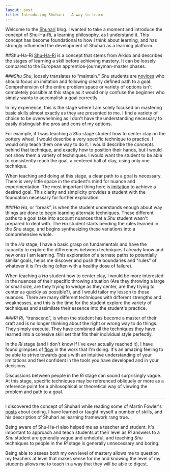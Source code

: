 ```yaml
---
layout: post
title: Introducing Shuhari - A way to learn
---
```


Welcome to the [Shuhari](http://shuhari.io) blog.  I wanted to take a moment and introduce the concept of Shu-Ha-Ri, a learning philosophy, as I understand it. This concept has become foundational to how I think about learning, and has strongly influenced the development of Shuhari as a learning platform.

##Shu-Ha-Ri
[Shu-Ha-Ri](http://en.wikipedia.org/wiki/Shuhari) is a concept that stems from Aikido and describes the stages of learning a skill before achieving mastery. It can be loosely compared to the European apprentice-journeyman-master phases. 

###*Shu*
*Shu*, loosely translates to “maintain.” *Shu* students are [novices](http://en.wikipedia.org/wiki/Dreyfus_model_of_skill_acquisition#The_original_five-stage_model) who should focus on imitation and following clearly defined path to a goal. Comprehension of the entire problem space or variety of options isn't completely possible at this stage as it would only confuse the beginner who simply wants to accomplish a goal correctly.

In my experience, this is the stage where I am solely focused on mastering basic skills almost exactly as they are presented to me. I find a variety of choice to be overwhelming as I don't have the understanding necessary to easily distinguish the pros and cons of my options.

For example, if I was teaching a *Shu* stage student how to center clay on the pottery wheel, I would describe a very specific technique to practice. I would only teach them one way to do it. I would describe the concepts behind that technique, and exactly how to position their hands, but I would not show them a variety of techniques. I would want the student to be able to consistently reach the goal, a centered ball of clay, using only one technique.

When teaching and doing at this stage, a clear path to a goal is necessary. There is very little space in the student's mind for nuance and experimentation. The most important thing here is [imitation](http://jazzadvice.com/clark-terrys-3-steps-to-learning-improvisation/) to achieve a desired goal. This clarity and simplicity provides a student with the foundation necessary for further exploration.

###*Ha*
*Ha*, or “break”, is when the student understands enough about way things are done to begin learning alternate techniques. These different paths to a goal take into account nuances that a *Shu* student wasn't prepared to deal with. The *Ha* student starts bending the rules learned in the *Shu* stage, and begins synthesizing these variations into a comprehensive whole.

In the *Ha* stage, I have a basic grasp on fundamentals and have the capacity to explore the differences between techniques I already know and new ones I am learning. This exploration of alternate paths to potentially similar goals, helps me discover and push the boundaries and "rules" of whatever it is I'm doing (often with a healthy dose of failure).

When teaching a *Ha* student how to center clay, I would be more interested in the nuances of their specific throwing situation (Are they throwing a large or small size, are they trying to wedge as they center, are they trying to center as quickly as possible?), and I would tailor my lesson to those nuances. There are many different techniques with different strengths and weaknesses, and this is the time for the student explore the variety of techniques and assimilate their essence into the student's practice.

###*Ri*
*Ri*, “transcend”, is when the student has become a master of their craft and is no longer thinking about the right or wrong way to do things. They simply execute. They have combined all the techniques they have learned into a cohesive skill set that fits their individual style perfectly.

In the *Ri* stage (and I don't know if I've ever actually reached it), I have found glimpses of [flow](http://en.wikipedia.org/wiki/Flow_(psychology)) in the work that I'm doing. It's an amazing feeling to be able to strive towards goals with an intuitive understanding of your limitations and feel confident in the tools you have developed and in your decisions.

Discussions between people in the *Ri* stage can sound surprisingly vague. At this stage, specific techniques may be referenced obliquely or more as a reference point for a philosophical or theoretical way of viewing the problem and path to a goal.

---

I discovered the concept of Shuhari while reading some of Martin Fowler's [posts](http://martinfowler.com/bliki/ShuHaRi.html) about coding. I have learned or taught myself a number of skills, and his description of Shuhari as learning framework rang true. 

Being aware of Shu-Ha-ri also helped me as a teacher and student.  It's important to approach and teach students at their level as *Ri* answers to a *Shu* student are generally vague and unhelpful, and teaching *Shu* techniques to people in the *Ri* stage is generally unnecessary and boring.  

Being able to assess both my own level of mastery allows me to question my teachers at level that makes sense for me and knowing the level of my students allows me to teach in a way that they will be able to digest.

